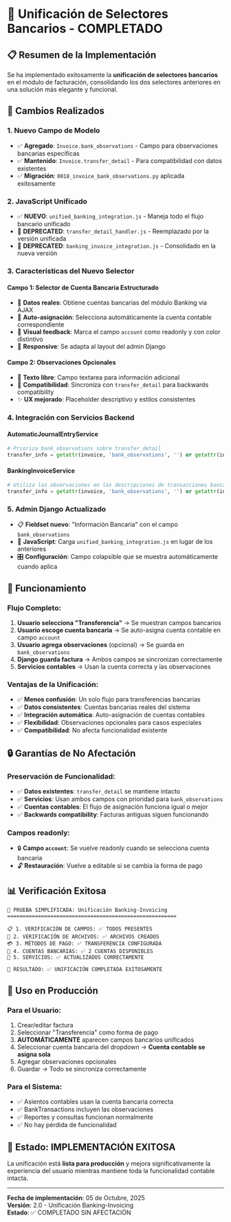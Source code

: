 # 🏦 Unificación de Selectores Bancarios - COMPLETADO

## 📋 Resumen de la Implementación

Se ha implementado exitosamente la **unificación de selectores bancarios** en el módulo de facturación, consolidando los dos selectores anteriores en una solución más elegante y funcional.

## 🔄 Cambios Realizados

### 1. **Nuevo Campo de Modelo**
- ✅ **Agregado**: `Invoice.bank_observations` - Campo para observaciones bancarias específicas
- ✅ **Mantenido**: `Invoice.transfer_detail` - Para compatibilidad con datos existentes
- ✅ **Migración**: `0018_invoice_bank_observations.py` aplicada exitosamente

### 2. **JavaScript Unificado**
- ✅ **NUEVO**: `unified_banking_integration.js` - Maneja todo el flujo bancario unificado
- 🔄 **DEPRECATED**: `transfer_detail_handler.js` - Reemplazado por la versión unificada
- 🔄 **DEPRECATED**: `banking_invoice_integration.js` - Consolidado en la nueva versión

### 3. **Características del Nuevo Selector**

#### **Campo 1: Selector de Cuenta Bancaria Estructurado**
- 🏦 **Datos reales**: Obtiene cuentas bancarias del módulo Banking via AJAX
- 🔄 **Auto-asignación**: Selecciona automáticamente la cuenta contable correspondiente
- 🎨 **Visual feedback**: Marca el campo `account` como readonly y con color distintivo
- 📱 **Responsive**: Se adapta al layout del admin Django

#### **Campo 2: Observaciones Opcionales**
- 📝 **Texto libre**: Campo textarea para información adicional
- 🔄 **Compatibilidad**: Sincroniza con `transfer_detail` para backwards compatibility
- ✨ **UX mejorado**: Placeholder descriptivo y estilos consistentes

### 4. **Integración con Servicios Backend**

#### **AutomaticJournalEntryService**
```python
# Prioriza bank_observations sobre transfer_detail
transfer_info = getattr(invoice, 'bank_observations', '') or getattr(invoice, 'transfer_detail', '')
```

#### **BankingInvoiceService**
```python
# Utiliza las observaciones en las descripciones de transacciones bancarias
transfer_info = getattr(invoice, 'bank_observations', '') or getattr(invoice, 'transfer_detail', '')
```

### 5. **Admin Django Actualizado**
- 📋 **Fieldset nuevo**: "Información Bancaria" con el campo `bank_observations`
- 🔄 **JavaScript**: Carga `unified_banking_integration.js` en lugar de los anteriores
- 🎛️ **Configuración**: Campo colapsible que se muestra automáticamente cuando aplica

## 🚀 Funcionamiento

### **Flujo Completo:**
1. **Usuario selecciona "Transferencia"** → Se muestran campos bancarios
2. **Usuario escoge cuenta bancaria** → Se auto-asigna cuenta contable en campo `account`
3. **Usuario agrega observaciones** (opcional) → Se guarda en `bank_observations`
4. **Django guarda factura** → Ambos campos se sincronizan correctamente
5. **Servicios contables** → Usan la cuenta correcta y las observaciones

### **Ventajas de la Unificación:**
- ✅ **Menos confusión**: Un solo flujo para transferencias bancarias
- ✅ **Datos consistentes**: Cuentas bancarias reales del sistema
- ✅ **Integración automática**: Auto-asignación de cuentas contables
- ✅ **Flexibilidad**: Observaciones opcionales para casos especiales
- ✅ **Compatibilidad**: No afecta funcionalidad existente

## 🔒 Garantías de No Afectación

### **Preservación de Funcionalidad:**
- ✅ **Datos existentes**: `transfer_detail` se mantiene intacto
- ✅ **Servicios**: Usan ambos campos con prioridad para `bank_observations`
- ✅ **Cuentas contables**: El flujo de asignación funciona igual o mejor
- ✅ **Backwards compatibility**: Facturas antiguas siguen funcionando

### **Campos readonly**:
- 🔒 **Campo `account`**: Se vuelve readonly cuando se selecciona cuenta bancaria
- 🔓 **Restauración**: Vuelve a editable si se cambia la forma de pago

## 📊 Verificación Exitosa

```
🧪 PRUEBA SIMPLIFICADA: Unificación Banking-Invoicing
=======================================================

📋 1. VERIFICACIÓN DE CAMPOS: ✅ TODOS PRESENTES
📁 2. VERIFICACIÓN DE ARCHIVOS: ✅ ARCHIVOS CREADOS  
💳 3. MÉTODOS DE PAGO: ✅ TRANSFERENCIA CONFIGURADA
🏦 4. CUENTAS BANCARIAS: ✅ 2 CUENTAS DISPONIBLES
🔧 5. SERVICIOS: ✅ ACTUALIZADOS CORRECTAMENTE

🎯 RESULTADO: ✅ UNIFICACIÓN COMPLETADA EXITOSAMENTE
```

## 🔧 Uso en Producción

### **Para el Usuario:**
1. Crear/editar factura
2. Seleccionar "Transferencia" como forma de pago
3. **AUTOMÁTICAMENTE** aparecen campos bancarios unificados
4. Seleccionar cuenta bancaria del dropdown → **Cuenta contable se asigna sola**
5. Agregar observaciones opcionales
6. Guardar → Todo se sincroniza correctamente

### **Para el Sistema:**
- ✅ Asientos contables usan la cuenta bancaria correcta
- ✅ BankTransactions incluyen las observaciones
- ✅ Reportes y consultas funcionan normalmente
- ✅ No hay pérdida de funcionalidad

## 🎉 Estado: **IMPLEMENTACIÓN EXITOSA**

La unificación está **lista para producción** y mejora significativamente la experiencia del usuario mientras mantiene toda la funcionalidad contable intacta.

---
**Fecha de implementación**: 05 de Octubre, 2025  
**Versión**: 2.0 - Unificación Banking-Invoicing  
**Estado**: ✅ COMPLETADO SIN AFECTACIÓN